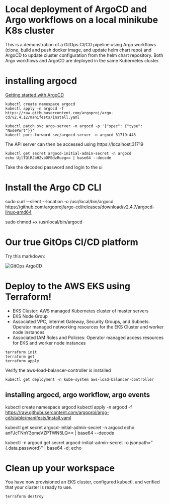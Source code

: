 # Local deployment of ArgoCD and Argo workflows on a local minikube K8s cluster

This is a demonstration of a GitOps CI/CD pipeline using Argo workflows (clone, build and push docker image, and update helm chart repo)
and ArgoCD to update cluster configuration from the helm chart repository. Both Argo workflows and ArgoCD are deployed in the same Kubernetes cluster.


# installing argocd 

[Getting started with ArgoCD](https://argo-cd.readthedocs.io/en/stable/getting_started/)

```
kubectl create namespace argocd
kubectl apply -n argocd -f https://raw.githubusercontent.com/argoproj/argo-cd/v2.4.12/manifests/install.yaml

kubectl patch svc argo-server -n argocd -p '{"spec": {"type": "NodePort"}}'
kubectl port-forward svc/argocd-server -n argocd 31719:443
```

The API server can then be accessed using https://localhost:31719

```
kubectl get secret argocd-initial-admin-secret -n argocd
echo UjlTQlRJbHZvbDFBdzRueg== | base64 --decode
```
Take the decoded password and login to the ui

# Install the Argo CD CLI
sudo curl --silent --location -o /usr/local/bin/argocd https://github.com/argoproj/argo-cd/releases/download/v2.4.7/argocd-linux-amd64

sudo chmod +x /usr/local/bin/argocd

# Our true GitOps CI/CD platform


Try this markdown:

![GitOps ArgoCD](https://www.eksworkshop.com/images/argocd/argocd_architecture.png)

# Deploy to the AWS EKS using Terraform! 


- EKS Cluster: AWS managed Kubernetes cluster of master servers
- EKS Node Group
- Associated VPC, Internet Gateway, Security Groups, and Subnets: Operator managed networking resources for the EKS Cluster and worker node instances
- Associated IAM Roles and Policies: Operator managed access resources for EKS and worker node instances


```
terraform init
terraform get
terraform apply
```


Verify the aws-load-balancer-controller is installed
```
kubectl get deployment -n kube-system aws-load-balancer-controller
```

## installing argocd, argo workflow, argo events

kubectl create namespace argocd
kubectl apply -n argocd -f https://raw.githubusercontent.com/argoproj/argo-cd/stable/manifests/install.yaml


kubectl get secret argocd-initial-admin-secret -n argocd
echo anFJcTNnY3pmeVZPTWN5LQ== | base64 --decode

kubectl -n argocd get secret argocd-initial-admin-secret -o jsonpath="{.data.password}" | base64 -d; echo






# Clean up your workspace

You have now provisioned an EKS cluster, configured kubectl, and verified that your cluster is ready to use.

```
terraform destroy
```

